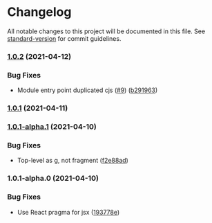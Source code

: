 # Changelog

All notable changes to this project will be documented in this file. See [standard-version](https://github.com/conventional-changelog/standard-version) for commit guidelines.

### [1.0.2](https://github.com/tmcw/d3-axis-for-react/compare/v1.0.1...v1.0.2) (2021-04-12)


### Bug Fixes

* Module entry point duplicated cjs ([#9](https://github.com/tmcw/d3-axis-for-react/issues/9)) ([b291963](https://github.com/tmcw/d3-axis-for-react/commit/b2919633ed1c1dd30b7a69918ec09e7c59d3a527))

### [1.0.1](https://github.com/tmcw/d3-axis-for-react/compare/v1.0.1-alpha.1...v1.0.1) (2021-04-11)

### [1.0.1-alpha.1](https://github.com/tmcw/d3-axis-for-react/compare/v1.0.1-alpha.0...v1.0.1-alpha.1) (2021-04-10)


### Bug Fixes

* Top-level as g, not fragment ([f2e88ad](https://github.com/tmcw/d3-axis-for-react/commit/f2e88ad684d0759054e41a92706469aee6e9aa47))

### 1.0.1-alpha.0 (2021-04-10)


### Bug Fixes

* Use React pragma for jsx ([193778e](https://github.com/tmcw/d3-axis-for-react/commit/193778edcc43691c4f92a1e33a8bbd9683e992e6))
